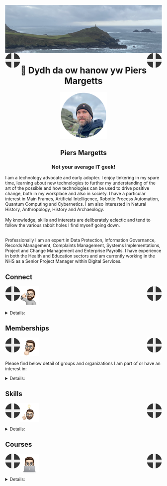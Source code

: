 <img align="center" src="/images/image.jpeg">
<img align="left" src="/images/Flag - St Piran.svg" width="48"><img align="right" src="/images/Flag - St Piran.svg" width="48"> <h1 align="center">👋 Dydh da ow hanow yw Piers Margetts</h1> 
<p align="center">
<img src="/images/PM Circle.png" width="150"></p>
<h2 align="center">Piers Margetts<br>
<h3 align="center">Not your average IT geek!</h3>        
I am a technology advocate and early adopter. I enjoy tinkering in my spare time, learning about new technologies to further my understanding of the art of the possible and how technologies can be used to drive positive change, both in my workplace and also in society. I have a particular interest in Main Frames, Artificial Intelligence, Robotic Process Automation, Quantum Computing and Cybernetics. I am also interested in Natural History, Anthropology, History and Archaeology.  <br><br>
My knowledge, skills and interests are deliberately eclectic and tend to follow the various rabbit holes I find myself going down. <br><br>

Professionally I am an expert in Data Protection, Information Governance, Records Management, Complaints Management, Systems Implementations, Project and Change Management and Enterprise Payrolls. I have experience in both the Health and Education sectors and am currently working in the NHS as a Senior Project Manager within Digital Services.

</p>


## Connect
<img align="left" src="/images/Flag - St Piran.svg" width="48"><img align="right" src="/images/Flag - St Piran.svg" width="48"> <img height="60" src="/images/connect-sticker.png">

<details>

<summary>Details:</summary>

</details>

## Memberships
<img align="left" src="/images/Flag - St Piran.svg" width="48"><img align="right" src="/images/Flag - St Piran.svg" width="48"> <img height="60" align="center" src="/images/thoughtful-sticker.png">

Please find below detail of groups and organizations I am part of or have an interest in:
<details>

<summary>Details:</summary>

[Royal Society of Arts](https://www.thersa.org/) (RSA)
<br>
[Royal Institution](https://www.rigb.org/) (Ri)
<br>
[Royal Society of Literature](https://rsliterature.org/) (RSL)
<br>
[Institute of Continuing Professional Development](https://www.cpdinstitute.org/) (iCPD)
<br>
[British Computer Society]( https://www.bcs.org/) (BCS)
<br>
[International Db2 Users Group](https://www.idug.org/home) (IDUG)
<br>
[Human Creator Alliance](https://humancreatoralliance.org/) (HCA)
<br>
[Cybernetics Society](https://cybsoc.org/)(CybS)
<br>
[Rexx Language Association](https://www.rexxla.org/) (RexxLA)
</details>

## Skills
<img align="left" src="/images/Flag - St Piran.svg" width="48"><img align="right" src="/images/Flag - St Piran.svg" width="48"> <img height="60" align="center" src="/images/ideas-sticker.png">

<details>

<summary>Details:</summary>

</details>


## Courses
<img align="left" src="/images/Flag - St Piran.svg" width="48"><img align="right" src="/images/Flag - St Piran.svg" width="48">
<img height="60" align="center" src="/images/skills-sticker.png">

<details>

<summary>Details:</summary>
<br>

### Coursera
To view my Coursera profile and acheivements please click [here](https://www.coursera.org/learner/piers-margetts)
<br>

### OpenLearn
To view my Open University OpenLearn profile and acheivements please click [here](https://www.open.edu/openlearn/profiles/zv599976)
<br>

### Credly Badges
To see all my Credly badges please click [here](https://www.credly.com/users/piers-margetts/badges)
<br>
<br>
My most recent badges:
<br>
<br>
<!--START_SECTION:badges-->
[![LFD125: Security for Software Development Managers](https://images.credly.com/size/110x110/images/76c8bc91-42a6-4f06-9484-df961be2b0c8/blob)](http://www.credly.com/badges/86826660-2d99-41b8-b658-eec2727fed44 "LFD125: Security for Software Development Managers")
[![LFEL1001: Understanding the EU Cyber Resilience Act (CRA)](https://images.credly.com/size/110x110/images/cfc6d0bb-a517-4395-95e2-a95cc2213556/blob)](http://www.credly.com/badges/3c48d8e4-e27c-46a1-a0af-8606dff4f4d8 "LFEL1001: Understanding the EU Cyber Resilience Act (CRA)")
[![Ansible for IBM Z & LinuxONE Foundations](https://images.credly.com/size/110x110/images/28a5fd99-394d-4128-8690-312af3b74106/Ansible_20for_20IBM_20Z_20and_20LinuxONE.png)](http://www.credly.com/badges/45458e22-021f-4b66-a4ee-ad4b3f54ee13 "Ansible for IBM Z & LinuxONE Foundations")
[![IBM Z Tech Bytes - November 2024 - Hybrid Cloud & AI](https://images.credly.com/size/110x110/images/89e4b263-82c5-490b-9357-e3280ecea7f1/IBM_20Z_20Tech_20Bytes_20November_202024_20Hybrid_20Cloud_20and_20AI.png)](http://www.credly.com/badges/4363c51e-2baa-4dd6-b61f-052d15dbdbf4 "IBM Z Tech Bytes - November 2024 - Hybrid Cloud & AI")
[![Generative AI for Customer Support Specialization](https://images.credly.com/size/110x110/images/ea9e6964-2d34-4d72-8d41-f1183180971c/Coursera_20Gen_20AI_20for_20Customer_20Support_20Specialization.png)](http://www.credly.com/badges/14bfeb25-9193-467c-812e-8b221b143d65 "Generative AI for Customer Support Specialization")
[![Artificial Intelligence Essentials V2](https://images.credly.com/size/110x110/images/3e199561-bc4a-4621-9361-340fc43d997e/Coursera_20Artificial_20Intelligence_20Essentials_20V2.png)](http://www.credly.com/badges/26020187-9294-4fcf-9b1b-809bab05a061 "Artificial Intelligence Essentials V2")
[![Generative AI for Product Managers Specialization](https://images.credly.com/size/110x110/images/14e9826e-ccff-40d4-b21f-06d3569286a0/Coursera_20Gen_20AI_20for_20Product_20Managers_20Specialization.png)](http://www.credly.com/badges/5cdd092e-eebb-4ca0-ae63-c77d1be1d312 "Generative AI for Product Managers Specialization")
[![Generative AI for Business Intelligence (BI) Analysts Specialization](https://images.credly.com/size/110x110/images/7775773a-58cc-44aa-a887-022c2a39d05b/Coursera_20Gen_20AI_20for_20Bus_20Intell_20BI.png)](http://www.credly.com/badges/db2e3479-2aee-4208-ac54-1bc4a9cf4eea "Generative AI for Business Intelligence (BI) Analysts Specialization")
[![AI Foundations for Everyone Specialization](https://images.credly.com/size/110x110/images/1d7ed52f-5471-4813-ada7-c02cc38d60f5/Coursera_20AI_20Foundations_20for_20Everyone_20Specialization.png)](http://www.credly.com/badges/ec5e87e6-8dfe-4758-a67b-c7d9cb2e7a54 "AI Foundations for Everyone Specialization")
[![Generative AI for Project Managers Specialization](https://images.credly.com/size/110x110/images/69e17c1d-2b2d-4032-ae63-d472f3fe07de/Coursera_20Gen_20AI_20for_20Project_20Managers_20Specialization.png)](http://www.credly.com/badges/7f78eb99-7b59-4c7a-8134-9506560d43b9 "Generative AI for Project Managers Specialization")
[![IBM Z Foundations - Level 2](https://images.credly.com/size/110x110/images/088e7c90-95bd-437a-9795-fbaaa5b25160/IBM_20Z_20Foundations_20Level_202.png)](http://www.credly.com/badges/28d7e421-8edc-48f1-bd10-a2e24312d1fb "IBM Z Foundations - Level 2")
[![Linux on IBM LinuxONE Technical Sales Intermediate](https://images.credly.com/size/110x110/images/518ea9aa-d544-4798-baaa-4a24de877fc5/Linux_20on_20IBM_20LinuxONE_20Technical_20Sales_20Intermediate.png)](http://www.credly.com/badges/e2e6d976-8820-4b60-901e-f7ec0dff6b03 "Linux on IBM LinuxONE Technical Sales Intermediate")
[![ApplinX Basic](https://images.credly.com/size/110x110/images/f6e1710b-9b52-4d89-89c9-b15c14b5949f/blob)](http://www.credly.com/badges/aca9cf79-8b68-47b0-83eb-63576e93d3aa "ApplinX Basic")
[![Learn the Basics of Machine Learning with IBM Watson Studio](https://images.credly.com/size/110x110/images/00656274-31ad-42b8-b9ac-c2de7e30833e/image.png)](http://www.credly.com/badges/360bc694-9180-43b5-b5cc-67876cab80f2 "Learn the Basics of Machine Learning with IBM Watson Studio")
[![IBM Cloud Advanced Architect Cloud Options](https://images.credly.com/size/110x110/images/5e8a3b56-0eca-43af-bf90-48acec8a301d/image.png)](http://www.credly.com/badges/67d22a0d-e2cb-4a21-ba01-3d387a1203ea "IBM Cloud Advanced Architect Cloud Options")
[![Microsoft Advertising Certified Expert](https://images.credly.com/size/110x110/images/5c2decf4-4c6c-466a-95d5-d39527d237f7/image.png)](http://www.credly.com/badges/a6f54ed8-b5a5-4953-83f6-cd2eca3348dc "Microsoft Advertising Certified Expert")
[![Network Technician Career Path](https://images.credly.com/size/110x110/images/978f88dc-c247-4093-9d39-6efac3651297/image.png)](http://www.credly.com/badges/3b9fe803-ca72-48e1-a25a-22d73dd637ae "Network Technician Career Path")
[![Network Support and Security](https://images.credly.com/size/110x110/images/a4dd891f-7bf5-4938-8241-50dc81e8cc00/image.png)](http://www.credly.com/badges/f454f48e-44e5-4649-ad9d-029743f44f00 "Network Support and Security")
[![Maximo Manage: Introduction to Planning and Scheduling](https://images.credly.com/size/110x110/images/02feab15-e169-4eef-9317-217990edaa43/Maximo_20Manage_20Intro_20to_20Planning_20and_20Scheduling.png)](http://www.credly.com/badges/0d5f5495-61b3-4828-ba98-3713ee457a62 "Maximo Manage: Introduction to Planning and Scheduling")
[![IBM watsonx Orchestrate: Getting Started with Projects in Skill Studio](https://images.credly.com/size/110x110/images/ff0a1bbd-3a11-44c6-ba53-b9236035f581/IBM_20watsonx_20Orchestrate_20Getting_20Started_20w_20Projects_20in_20Skill_20Studio.png)](http://www.credly.com/badges/7229d14e-9055-4d7a-ae1c-3405ad588cf7 "IBM watsonx Orchestrate: Getting Started with Projects in Skill Studio")
[![Proofpoint Certified Email Authentication Specialist 2025](https://images.credly.com/size/110x110/images/99bc37b8-2d50-42ba-973e-43480fa64eac/blob)](http://www.credly.com/badges/ae4b8435-0a88-4ac1-bdce-f64f878a2d7e "Proofpoint Certified Email Authentication Specialist 2025")
[![Proofpoint Certified Ransomware Specialist 2025](https://images.credly.com/size/110x110/images/06dc4f2c-170f-4ba5-9ee1-56b6a5009423/blob)](http://www.credly.com/badges/18ce1150-d7a2-4acb-9346-78a24f0b9577 "Proofpoint Certified Ransomware Specialist 2025")
[![IBM Z Foundations - Level 1](https://images.credly.com/size/110x110/images/aea62b4f-cae7-4745-93a3-9cedf0aafaf8/IBM_20Z_20Foundations_20Level_201.png)](http://www.credly.com/badges/91905ee8-02b0-4100-ada1-c9e7b5c97ce1 "IBM Z Foundations - Level 1")
[![Digital Awareness](https://images.credly.com/size/110x110/images/29e7c859-4719-4081-a12f-6bdc073a43d2/image.png)](http://www.credly.com/badges/fd71121d-9a85-4f6e-944d-282e5357791c "Digital Awareness")
[![AI Fundamentals with IBM SkillsBuild](https://images.credly.com/size/110x110/images/26c21273-c0ab-485b-98a7-f1212dcb82b8/image.png)](http://www.credly.com/badges/dcad106f-c10d-45fb-9b62-4233c3011d34 "AI Fundamentals with IBM SkillsBuild")
[![Ethical Hacker](https://images.credly.com/size/110x110/images/242902b5-f527-42ad-865e-977c9e1b5b58/image.png)](http://www.credly.com/badges/b8d39c38-1039-4333-b80c-41815e8e7139 "Ethical Hacker")
[![Introduction to Modern AI](https://images.credly.com/size/110x110/images/e2d12302-10f9-40d4-8ff1-066a7008b61d/blob)](http://www.credly.com/badges/7ea3a690-5054-48c5-b862-d248d090262c "Introduction to Modern AI")
[![Maximo Manage: Functional Administration and User Management](https://images.credly.com/size/110x110/images/178e7a1b-e6eb-44e0-85d4-c2a2298045b9/Maximo_20Manage_20Functional_20Administration.png)](http://www.credly.com/badges/f2e0b342-1573-4ee1-b764-309bca06706e "Maximo Manage: Functional Administration and User Management")
[![webMethods API Management Basic](https://images.credly.com/size/110x110/images/cad579f3-8c2d-4288-9bda-0b3f16311430/blob)](http://www.credly.com/badges/eda68d22-e415-4601-a35a-ddb42fef8b41 "webMethods API Management Basic")
[![IMS Logical Relationships](https://images.credly.com/size/110x110/images/37c501ad-88dc-45be-b8d3-c9a2e50e8d59/IMS_20Logical_20Relationships.png)](http://www.credly.com/badges/adecac73-652b-4fd2-b1fb-0d954f715d41 "IMS Logical Relationships")
[![Fundamentals of Business Analysis](https://images.credly.com/size/110x110/images/d6eac5b8-d04b-4cc8-bf64-4b7900186c10/Coursera_20Fundamentals_20of_20Business_20Analysis.png)](http://www.credly.com/badges/debce1ad-8438-4585-8615-0df731e56746 "Fundamentals of Business Analysis")
[![IBM z/OS Security Essentials](https://images.credly.com/size/110x110/images/403306a9-ed66-4a7e-bb2c-6daf2931b2da/IBM_20zOS_20Security_20Essentials.png)](http://www.credly.com/badges/9c74e25b-3983-4e1e-8f79-101e96546c39 "IBM z/OS Security Essentials")
[![Design Sprint Learner](https://images.credly.com/size/110x110/images/4167ffc5-9df7-4163-8735-58d5749a6de5/blob)](http://www.credly.com/badges/e61c237d-3af3-4516-8da6-e9732f6c381a "Design Sprint Learner")
[![Introduction to the Fruit Industry – Fruit to the World](https://images.credly.com/size/110x110/images/fc46b6db-c4f2-415f-8c2c-5bb236812c3d/go-horticulture-fruit-to-the-world-mc-badge.png)](http://www.credly.com/badges/ee117c38-91c6-4e42-93c6-046180d97d0c "Introduction to the Fruit Industry – Fruit to the World")
[![Designing User Interfaces and Experiences (UI/UX)](https://images.credly.com/size/110x110/images/e3d5731b-dfc8-4ba9-aea5-6036e6e60454/image.png)](http://www.credly.com/badges/347c5095-9048-430c-b240-ba9a6750250c "Designing User Interfaces and Experiences (UI/UX)")
[![Introduction to Mobile App Development](https://images.credly.com/size/110x110/images/dc4d546e-e28c-4d6d-9e47-0445d2da073c/Coursera_20Intro_20to_20Mobile_20App_20Development.png)](http://www.credly.com/badges/0d50797a-4478-483d-98e7-776af886f61d "Introduction to Mobile App Development")
[![GenAI for Execs & Business Leaders: Formulate Your Use Case](https://images.credly.com/size/110x110/images/8878ab49-d18e-4082-bba1-3ebebcd6912c/blob)](http://www.credly.com/badges/1803e865-d1a6-449f-b926-67f5ac410ada "GenAI for Execs & Business Leaders: Formulate Your Use Case")
[![Generative AI for Business Leaders & Executives Specialization](https://images.credly.com/size/110x110/images/954315ce-fc81-45bf-aaa6-d2664a08fa11/Coursera_20Generative_20AI_20for_20business_20Leaders_20and_20Executives_20Specialization.png)](http://www.credly.com/badges/92d87b7a-5e9d-4512-b2ec-4efe5d2266e6 "Generative AI for Business Leaders & Executives Specialization")
[![Cybersecurity Awareness Learner](https://images.credly.com/size/110x110/images/52ea4613-6f77-4d62-8e19-5bb5c51722b8/blob)](http://www.credly.com/badges/f83d090e-a4d6-4345-8b49-444008d55a93 "Cybersecurity Awareness Learner")
[![Contextual Targeting Essentials](https://images.credly.com/size/110x110/images/14eba633-1a0b-4df4-b718-a366e0699a2e/image.png)](http://www.credly.com/badges/bf7d9c55-a9fe-483b-8061-bfb965732251 "Contextual Targeting Essentials")
[![Basis Onboarding](https://images.credly.com/size/110x110/images/8b9495de-471b-45cc-a089-db1a1447ba23/image.png)](http://www.credly.com/badges/de01974c-258c-44ba-b7f5-5b5299bb39d5 "Basis Onboarding")
[![Data](https://images.credly.com/size/110x110/images/81d24d60-38ff-4f0e-a125-6a033cd2afc3/image.png)](http://www.credly.com/badges/f4482ef0-cf68-4a5a-a299-4ef8f844b55a "Data")
[![Collaboration & Communication](https://images.credly.com/size/110x110/images/fe35b19e-f09d-4f08-95b7-3c22b46432e0/image.png)](http://www.credly.com/badges/812e7593-a547-45d7-8e3c-f92b3ca1c6c9 "Collaboration & Communication")
[![Curated Marketplaces with Audigent](https://images.credly.com/size/110x110/images/5e9afec0-97f0-4c6d-8cc5-2088103df008/image.png)](http://www.credly.com/badges/07366aca-3f41-443e-9952-c39eb8bcd948 "Curated Marketplaces with Audigent")
[![Optimizations](https://images.credly.com/size/110x110/images/83070ab3-a9cb-4492-ad5d-1b9835d00189/image.png)](http://www.credly.com/badges/6300fac5-6973-4bc0-97b7-745affcf506a "Optimizations")
[![Basis Bidding](https://images.credly.com/size/110x110/images/2e3ad08d-0128-4c35-ad3f-3174082250e3/image.png)](http://www.credly.com/badges/e11e4a15-4cc2-4ff3-96da-b3134a05dd5b "Basis Bidding")
[![Basis Reporting](https://images.credly.com/size/110x110/images/72b24430-d8e1-44ec-bf06-e72e0489cc67/image.png)](http://www.credly.com/badges/ddc49706-724d-4a08-bb7d-7ca38896e31c "Basis Reporting")
[![Basis Connect+](https://images.credly.com/size/110x110/images/4db2f7df-3c73-4a51-b6aa-8bede9ec9de1/image.png)](http://www.credly.com/badges/a010c729-9c3a-4eda-91d7-795e132ee72e "Basis Connect+")
<!--END_SECTION:badges-->
</details>
